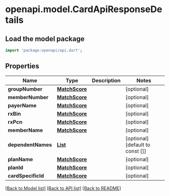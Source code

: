 # openapi.model.CardApiResponseDetails

## Load the model package
```dart
import 'package:openapi/api.dart';
```

## Properties
Name | Type | Description | Notes
------------ | ------------- | ------------- | -------------
**groupNumber** | [**MatchScore**](MatchScore.md) |  | [optional] 
**memberNumber** | [**MatchScore**](MatchScore.md) |  | [optional] 
**payerName** | [**MatchScore**](MatchScore.md) |  | [optional] 
**rxBin** | [**MatchScore**](MatchScore.md) |  | [optional] 
**rxPcn** | [**MatchScore**](MatchScore.md) |  | [optional] 
**memberName** | [**MatchScore**](MatchScore.md) |  | [optional] 
**dependentNames** | [**List<MatchScore>**](MatchScore.md) |  | [optional] [default to const []]
**planName** | [**MatchScore**](MatchScore.md) |  | [optional] 
**planId** | [**MatchScore**](MatchScore.md) |  | [optional] 
**cardSpecificId** | [**MatchScore**](MatchScore.md) |  | [optional] 

[[Back to Model list]](../README.md#documentation-for-models) [[Back to API list]](../README.md#documentation-for-api-endpoints) [[Back to README]](../README.md)


